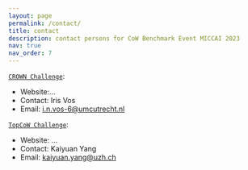 ```yaml
---
layout: page
permalink: /contact/
title: contact
description: contact persons for CoW Benchmark Event MICCAI 2023
nav: true
nav_order: 7
---
```


[`CROWN Challenge`](#):
- Website:...
- Contact: Iris Vos
- Email: i.n.vos-6@umcutrecht.nl

[`TopCoW Challenge`](#):
- Website: ...
- Contact: Kaiyuan Yang
- Email: kaiyuan.yang@uzh.ch
